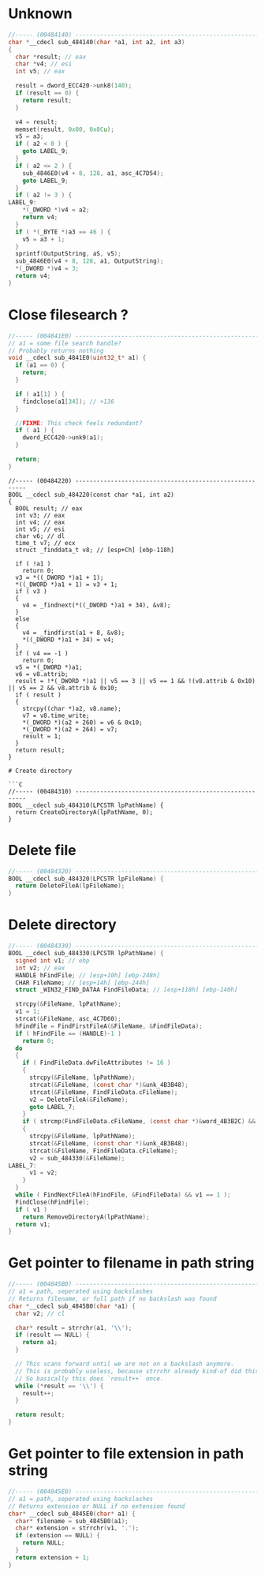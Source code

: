 # Unknown

```C
//----- (00484140) --------------------------------------------------------
char *__cdecl sub_484140(char *a1, int a2, int a3)
{
  char *result; // eax
  char *v4; // esi
  int v5; // eax

  result = dword_ECC420->unk8(140);
  if (result == 0) {
    return result;
  }

  v4 = result;
  memset(result, 0x00, 0x8Cu);
  v5 = a3;
  if ( a2 < 0 ) {
    goto LABEL_9;
  }
  if ( a2 <= 2 ) {
    sub_4846E0(v4 + 8, 128, a1, asc_4C7D54);
    goto LABEL_9;
  }
  if ( a2 != 3 ) {
LABEL_9:
    *(_DWORD *)v4 = a2;
    return v4;
  }
  if ( *(_BYTE *)a3 == 46 ) {
    v5 = a3 + 1;
  }
  sprintf(OutputString, aS, v5);
  sub_4846E0(v4 + 8, 128, a1, OutputString);
  *(_DWORD *)v4 = 3;
  return v4;
}
```

# Close filesearch ?

```C
//----- (004841E0) --------------------------------------------------------
// a1 = some file search handle?
// Probably returns nothing
void __cdecl sub_4841E0(uint32_t* a1) {
  if (a1 == 0) {
    return;
  }

  if ( a1[1] ) {
    findclose(a1[34]); // +136
  }

  //FIXME: This check feels redundant?
  if ( a1 ) {
    dword_ECC420->unk9(a1);
  }

  return;
}
```

```
//----- (00484220) --------------------------------------------------------
BOOL __cdecl sub_484220(const char *a1, int a2)
{
  BOOL result; // eax
  int v3; // eax
  int v4; // eax
  int v5; // esi
  char v6; // dl
  time_t v7; // ecx
  struct _finddata_t v8; // [esp+Ch] [ebp-118h]

  if ( !a1 )
    return 0;
  v3 = *((_DWORD *)a1 + 1);
  *((_DWORD *)a1 + 1) = v3 + 1;
  if ( v3 )
  {
    v4 = _findnext(*((_DWORD *)a1 + 34), &v8);
  }
  else
  {
    v4 = _findfirst(a1 + 8, &v8);
    *((_DWORD *)a1 + 34) = v4;
  }
  if ( v4 == -1 )
    return 0;
  v5 = *(_DWORD *)a1;
  v6 = v8.attrib;
  result = !*(_DWORD *)a1 || v5 == 3 || v5 == 1 && !(v8.attrib & 0x10) || v5 == 2 && v8.attrib & 0x10;
  if ( result )
  {
    strcpy((char *)a2, v8.name);
    v7 = v8.time_write;
    *(_DWORD *)(a2 + 260) = v6 & 0x10;
    *(_DWORD *)(a2 + 264) = v7;
    result = 1;
  }
  return result;
}

# Create directory

```C
//----- (00484310) --------------------------------------------------------
BOOL __cdecl sub_484310(LPCSTR lpPathName) {
  return CreateDirectoryA(lpPathName, 0);
}
```

# Delete file

```C
//----- (00484320) --------------------------------------------------------
BOOL __cdecl sub_484320(LPCSTR lpFileName) {
  return DeleteFileA(lpFileName);
}
```

# Delete directory

```C
//----- (00484330) --------------------------------------------------------
BOOL __cdecl sub_484330(LPCSTR lpPathName) {
  signed int v1; // ebp
  int v2; // eax
  HANDLE hFindFile; // [esp+10h] [ebp-248h]
  CHAR FileName; // [esp+14h] [ebp-244h]
  struct _WIN32_FIND_DATAA FindFileData; // [esp+118h] [ebp-140h]

  strcpy(&FileName, lpPathName);
  v1 = 1;
  strcat(&FileName, asc_4C7D60);
  hFindFile = FindFirstFileA(&FileName, &FindFileData);
  if ( hFindFile == (HANDLE)-1 )
    return 0;
  do
  {
    if ( FindFileData.dwFileAttributes != 16 )
    {
      strcpy(&FileName, lpPathName);
      strcat(&FileName, (const char *)&unk_4B3B48);
      strcat(&FileName, FindFileData.cFileName);
      v2 = DeleteFileA(&FileName);
      goto LABEL_7;
    }
    if ( strcmp(FindFileData.cFileName, (const char *)&word_4B3B2C) && strcmp(FindFileData.cFileName, asc_4B4F44) )
    {
      strcpy(&FileName, lpPathName);
      strcat(&FileName, (const char *)&unk_4B3B48);
      strcat(&FileName, FindFileData.cFileName);
      v2 = sub_484330(&FileName);
LABEL_7:
      v1 = v2;
    }
  }
  while ( FindNextFileA(hFindFile, &FindFileData) && v1 == 1 );
  FindClose(hFindFile);
  if ( v1 )
    return RemoveDirectoryA(lpPathName);
  return v1;
}
```

# Get pointer to filename in path string

```C
//----- (004845B0) --------------------------------------------------------
// a1 = path, seperated using backslashes
// Returns filename, or full path if no backslash was found
char *__cdecl sub_4845B0(char *a1) {
  char v2; // cl

  char* result = strrchr(a1, '\\');
  if (result == NULL) {
    return a1;
  }

  // This scans forward until we are not on a backslash anymore.
  // This is probably useless, because strrchr already kind-of did this for us..
  // So basically this does `result++` once.
  while (*result == '\\') {
    result++;
  }

  return result;
}
```

# Get pointer to file extension in path string

```C
//----- (004845E0) --------------------------------------------------------
// a1 = path, seperated using backslashes
// Returns extension or NULL if no extension found
char* __cdecl sub_4845E0(char* a1) {
  char* filename = sub_4845B0(a1);
  char* extension = strrchr(v1, '.');
  if (extension == NULL) {
    return NULL;
  }
  return extension + 1;
}
```
